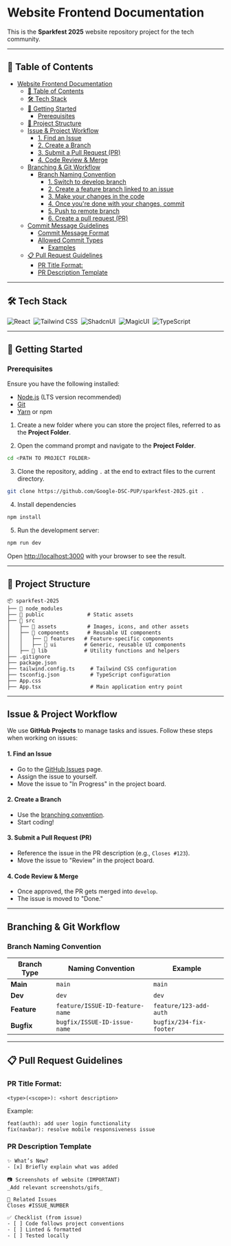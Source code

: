# Website Frontend Documentation

This is the **Sparkfest 2025** website repository project for the tech community.

---

## 📌 Table of Contents

- [Website Frontend Documentation](#website-frontend-documentation)
  - [📌 Table of Contents](#-table-of-contents)
  - [🛠 Tech Stack](#-tech-stack)
  - [🚀 Getting Started](#-getting-started)
    - [Prerequisites](#prerequisites)
  - [💁 Project Structure](#-project-structure)
  - [Issue & Project Workflow](#issue--project-workflow)
    - [1. Find an Issue](#1-find-an-issue)
    - [2. Create a Branch](#2-create-a-branch)
    - [3. Submit a Pull Request (PR)](#3-submit-a-pull-request-pr)
    - [4. Code Review & Merge](#4-code-review--merge)
  - [Branching & Git Workflow](#branching--git-workflow)
    - [Branch Naming Convention](#branch-naming-convention)
      - [1. Switch to develop branch](#1-switch-to-develop-branch)
      - [2. Create a feature branch linked to an issue](#2-create-a-feature-branch-linked-to-an-issue)
      - [3. Make your changes in the code](#3-make-your-changes-in-the-code)
      - [4. Once you're done with your changes, commit](#4-once-youre-done-with-your-changes-commit)
      - [5. Push to remote branch](#5-push-to-remote-branch)
      - [6. Create a pull request (PR)](#6-create-a-pull-request-pr)
  - [Commit Message Guidelines](#commit-message-guidelines)
    - [Commit Message Format](#commit-message-format)
    - [Allowed Commit Types](#allowed-commit-types)
      - [Examples](#examples)
  - [📋 Pull Request Guidelines](#-pull-request-guidelines)
    - [PR Title Format:](#pr-title-format)
    - [PR Description Template](#pr-description-template)

---

## 🛠 Tech Stack

![React](https://img.shields.io/badge/-React-555555?style=for-the-badge&logo=react)&nbsp;
![Tailwind CSS](https://img.shields.io/badge/-TailwindCSS-555555?style=for-the-badge&logo=TailwindCSS)&nbsp;
![ShadcnUI](https://img.shields.io/badge/-ShadcnUI-555555?style=for-the-badge&logo=shadcnUI)&nbsp;
![MagicUI](https://img.shields.io/badge/-MagicUI-555555?style=for-the-badge&logo=MagicUI)&nbsp;
![TypeScript](https://img.shields.io/badge/-TypeScript-555555?style=for-the-badge&logo=typescript)&nbsp;

---

## 🚀 Getting Started

### Prerequisites

Ensure you have the following installed:

- [Node.js](https://nodejs.org/) (LTS version recommended)
- [Git](https://git-scm.com/)
- [Yarn](https://yarnpkg.com/) or npm

1. Create a new folder where you can store the project files, referred to as the **Project Folder**.

2. Open the command prompt and navigate to the **Project Folder**.

```bash
cd <PATH TO PROJECT FOLDER>
```

3. Clone the repository, adding `.` at the end to extract files to the current directory.

```bash
git clone https://github.com/Google-DSC-PUP/sparkfest-2025.git .
```

4. Install dependencies

```bash
npm install
```

5. Run the development server:

```bash
npm run dev
```

Open [http://localhost:3000](http://localhost:3000) with your browser to see the result.

---

## 💁 Project Structure

```
📦 sparkfest-2025
├── 📂 node_modules
├── 📂 public              # Static assets
├── 📂 src
│   ├── 📂 assets          # Images, icons, and other assets
│   ├── 📂 components      # Reusable UI components
│   │   ├── 📂 features   # Feature-specific components
│   │   ├── 📂 ui         # Generic, reusable UI components
│   ├── 📂 lib            # Utility functions and helpers
├── .gitignore
├── package.json
├── tailwind.config.ts     # Tailwind CSS configuration
├── tsconfig.json          # TypeScript configuration
├── App.css
├── App.tsx                # Main application entry point
```

---

## Issue & Project Workflow

We use **GitHub Projects** to manage tasks and issues. Follow these steps when working on issues:

#### 1. Find an Issue

- Go to the [GitHub Issues](https://github.com/Google-DSC-PUP/sparkfest-2025/issues) page.
- Assign the issue to yourself.
- Move the issue to "In Progress" in the project board.

#### 2. Create a Branch

- Use the [branching convention](#branching--git-workflow).
- Start coding!

#### 3. Submit a Pull Request (PR)

- Reference the issue in the PR description (e.g., `Closes #123`).
- Move the issue to "Review" in the project board.

#### 4. Code Review & Merge

- Once approved, the PR gets merged into `develop`.
- The issue is moved to "Done."

---

## Branching & Git Workflow

### Branch Naming Convention

| Branch Type | Naming Convention               | Example                 |
| ----------- | ------------------------------- | ----------------------- |
| **Main**    | `main`                          | `main`                  |
| **Dev**     | `dev`                           | `dev`                   |
| **Feature** | `feature/ISSUE-ID-feature-name` | `feature/123-add-auth`  |
| **Bugfix**  | `bugfix/ISSUE-ID-issue-name`    | `bugfix/234-fix-footer` |

---

## 📋 Pull Request Guidelines

### PR Title Format:

```
<type>(<scope>): <short description>
```

Example:

```
feat(auth): add user login functionality
fix(navbar): resolve mobile responsiveness issue
```

### PR Description Template

```
✨ What’s New?
- [x] Briefly explain what was added

📷 Screenshots of website (IMPORTANT)
_Add relevant screenshots/gifs_

🔗 Related Issues
Closes #ISSUE_NUMBER

✅ Checklist (from issue)
- [ ] Code follows project conventions
- [ ] Linted & formatted
- [ ] Tested locally
```
